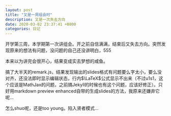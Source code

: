 ```yaml
---
layout: post
title: "又是一周组会时"
description: 又是一次失去方向
date: 2020-03-02 23:37:41 +0800
categories: 日记
---
```

开学第三周，本学期第一次讲组会。开之前自信满满，结束后又失去方向。突然发现原来的想法有问题，没问题的自己还没讲明白，555 

本来以为讲完会很开心，结果变成实去梦想的咸鱼。 

搞了大半天的remark.js，结果发现输出的slides格式有问题要么字太小，要么没对齐，还没法即时显示编辑状态，行内$\LaTeX$公式显示不出来（不过u1s1，这个应该是MathJax的问题，之前搞Jekyll的时候也有这个问题，应该好修正）。只好用markdown preview enhanced自带的生成slides的方法，我原来还嫌弃它呢...

怎么shuo呢，还是too young。陷入贤者模式...  
